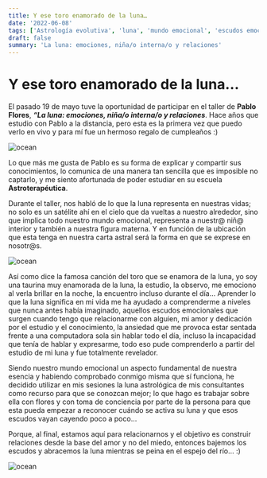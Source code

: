```yaml
---
title: Y ese toro enamorado de la luna…
date: '2022-06-08'
tags: ['Astrología evolutiva', 'luna', 'mundo emocional', 'escudos emocionales', 'niñ@ interior']
draft: false
summary: 'La luna: emociones, niña/o interna/o y relaciones'
---
```


# **Y ese toro enamorado de la luna…**


El pasado 19 de mayo tuve la oportunidad de participar en el taller de **Pablo Flores**, ***“La luna: emociones, niña/o interna/o y relaciones***. Hace años que estudio con Pablo a la distancia, pero esta es la primera vez que puedo verlo en vivo y para mí fue un hermoso regalo de cumpleaños :)


<Image alt="ocean" src="/static/images/Blog/Luna/20220519_190740.jpg" width={450} height={350} />


Lo que más me gusta de Pablo es su forma de explicar y compartir sus conocimientos, lo comunica de una manera tan sencilla que es imposible no captarlo, y me siento afortunada de poder estudiar en su escuela **Astroterapéutica**.


Durante el taller, nos habló de lo que la luna representa en nuestras vidas; no solo es un satélite ahí en el cielo que da vueltas a nuestro alrededor, sino que implica todo nuestro mundo emocional, representa a nuestr@ niñ@ interior y también a nuestra figura materna. Y en función de la ubicación que esta tenga en nuestra carta astral será la forma en que se exprese en nosotr@s.


<Image alt="ocean" src="/static/images/Blog/Luna/20220519_182141.jpg" width={450} height={350} />


Así como dice la famosa canción del toro que se enamora de la luna, yo soy una taurina muy enamorada de la luna, la estudio, la observo, me emociono al verla brillar en la noche, la encuentro incluso durante el día… Aprender lo que la luna significa en mi vida me ha ayudado a comprenderme a niveles que nunca antes había imaginado, aquellos escudos emocionales que surgen cuando tengo que relacionarme con alguien, mi amor y dedicación por el estudio y el conocimiento, la ansiedad que me provoca estar sentada frente a una computadora sola sin hablar todo el día, incluso la incapacidad que tenía de hablar y expresarme, todo eso pude comprenderlo a partir del estudio de mi luna y fue totalmente revelador.


Siendo nuestro mundo emocional un aspecto fundamental de nuestra esencia y habiendo comprobado conmigo misma que sí funciona, he decidido utilizar en mis sesiones la luna astrológica de mis consultantes como recurso para que se conozcan mejor; lo que hago es trabajar sobre ella con flores y con toma de conciencia por parte de la persona para que esta pueda empezar a reconocer cuándo se activa su luna y que esos escudos vayan cayendo poco a poco… 


Porque, al final, estamos aquí para relacionarnos y el objetivo es construir relaciones desde la base del amor y no del miedo, entonces bajemos los escudos y abracemos la luna mientras se peina en el espejo del río… :)


<Image alt="ocean" src="/static/images/Blog/Luna/pablo.jpg" width={450} height={350} />



